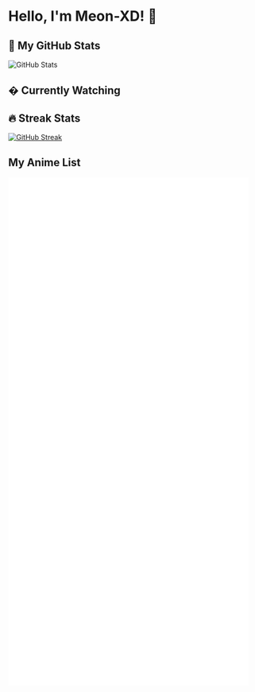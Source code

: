 # Hello, I'm Meon-XD! 👋

## 🌟 My GitHub Stats

![GitHub Stats](https://github-readme-stats.vercel.app/api?username=Meon-XD&show_icons=true&theme=radical)

## � Currently Watching


## 🔥 Streak Stats

[![GitHub Streak](https://streak-stats.demoli.xyz/?user=Meon-XD&theme=radical)](https://git.io/streak-stats)


## My Anime List
![Anime Stats](https://raw.githubusercontent.com/Meon-XD/Meon-XD/main/metrics/anilist.svg?sanitize=true)

